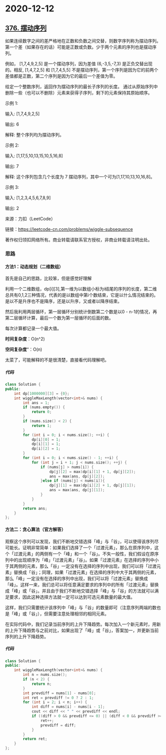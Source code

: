 # 2020-12-12

## [376. 摆动序列](https://leetcode-cn.com/problems/wiggle-subsequence/)



如果连续数字之间的差严格地在正数和负数之间交替，则数字序列称为摆动序列。第一个差（如果存在的话）可能是正数或负数。少于两个元素的序列也是摆动序列。

例如， [1,7,4,9,2,5] 是一个摆动序列，因为差值 (6,-3,5,-7,3) 是正负交替出现的。相反, [1,4,7,2,5] 和 [1,7,4,5,5] 不是摆动序列，第一个序列是因为它的前两个差值都是正数，第二个序列是因为它的最后一个差值为零。

给定一个整数序列，返回作为摆动序列的最长子序列的长度。 通过从原始序列中删除一些（也可以不删除）元素来获得子序列，剩下的元素保持其原始顺序。

示例 1:

输入: [1,7,4,9,2,5]

输出: 6 

解释: 整个序列均为摆动序列。

示例 2:

输入: [1,17,5,10,13,15,10,5,16,8]

输出: 7

解释: 这个序列包含几个长度为 7 摆动序列，其中一个可为[1,17,10,13,10,16,8]。

示例 3:

输入: [1,2,3,4,5,6,7,8,9]

输出: 2

来源：力扣（LeetCode）

链接：https://leetcode-cn.com/problems/wiggle-subsequence

著作权归领扣网络所有。商业转载请联系官方授权，非商业转载请注明出处。

### 思路

#### 方法1：动态规划（二维数组）

首先是自己的思路，比较笨，但是感觉好理解

利用一个二维数组，dp\[i][3],第一维为以数组小标为i结尾的序列的长度，第二维总共有0,1,2三种情况，代表的是以数组中第i个数结束，它是以什么情况结束的。是以不是升序也不是降序，还是以升序，又或者以降序结束。

然后我利用两层循环，第一层循环分别统计倒数第二个数是以0 -  n-1的情况，再第二层循环计算，最后一个数为第一层循环的后面的数。

每次计算都记录一个最大值。

**时间复杂度**：O(n^2)

**空间复杂度**“：O(n)

太菜了，可能解释的不是很清楚，直接看代码理解吧。

##### 代码

```cpp
class Solution {
public:
    int dp[1000000][3] = {0};
    int wiggleMaxLength(vector<int>& nums) {
        int ans = 1;
        if (nums.empty()) {
            return 0;
        }
        if (nums.size() < 2) {
            return 1;
        }
        for (int i = 0; i < nums.size(); ++i) {
            dp[i][0] = 1;
            dp[i][1] = 1;
            dp[i][2] = 1;
        }
        for (int i = 0; i < nums.size() - 1; ++i) {
            for (int j = i + 1; j < nums.size(); ++j) {
                if (nums[j] > nums[i]) {
                    dp[j][2] = max(dp[i][1] + 1, dp[j][2]);
                    ans = max(ans, dp[j][2]);
                }else if (nums[j] < nums[i]){
                    dp[j][1] = max(dp[i][2] + 1, dp[j][1]);
                    ans = max(ans, dp[j][1]);
                }
            }
        }
        return ans;
    }
};
```



#### 方法二：贪心算法（官方解答）

观察这个序列可以发现，我们不断地交错选择「峰」与「谷」，可以使得该序列尽可能长。证明非常简单：如果我们选择了一个「过渡元素」，那么在原序列中，这个「过渡元素」的两侧有一个「峰」和一个「谷」。不失一般性，我们假设在原序列中的出现顺序为「峰」「过渡元素」「谷」。如果「过渡元素」在选择的序列中小于其两侧的元素，那么「谷」一定没有在选择的序列中出现，我们可以将「过渡元素」替换成「谷」；同理，如果「过渡元素」在选择的序列中大于其两侧的元素，那么「峰」一定没有在选择的序列中出现，我们可以将「过渡元素」替换成「峰」。这样一来，我们总可以将任意满足要求的序列中的所有「过渡元素」替换成「峰」或「谷」。并且由于我们不断地交错选择「峰」与「谷」的方法就可以满足要求，因此这种选择方法就一定可以达到可选元素数量的最大值。

这样，我们只需要统计该序列中「峰」与「谷」的数量即可（注意序列两端的数也是「峰」或「谷」），但需要注意处理相邻的相同元素。

在实际代码中，我们记录当前序列的上升下降趋势。每次加入一个新元素时，用新的上升下降趋势与之前对比，如果出现了「峰」或「谷」，答案加一，并更新当前序列的上升下降趋势。

##### 代码

```cpp
class Solution {
public:
    int wiggleMaxLength(vector<int>& nums) {
        int n = nums.size();
        if (n < 2) {
            return n;
        }
        int prevdiff = nums[1] - nums[0];
        int ret = prevdiff != 0 ? 2 : 1;
        for (int i = 2; i < n; i++) {
            int diff = nums[i] - nums[i - 1];
            cout << diff << " " << prevdiff << endl;
            if ((diff > 0 && prevdiff <= 0) || (diff < 0 && prevdiff >= 0)) {
                ret++;
                prevdiff = diff;
            }
        }
        return ret;
    }
};
```

